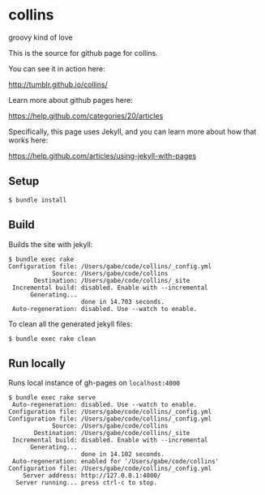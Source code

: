 collins
=======

groovy kind of love

This is the source for github page for collins.

You can see it in action here:

http://tumblr.github.io/collins/

Learn more about github pages here:

https://help.github.com/categories/20/articles

Specifically, this page uses Jekyll, and you can learn more about how that works here:

https://help.github.com/articles/using-jekyll-with-pages

## Setup

```
$ bundle install
```

## Build

Builds the site with jekyll:
```
$ bundle exec rake
Configuration file: /Users/gabe/code/collins/_config.yml
            Source: /Users/gabe/code/collins
       Destination: /Users/gabe/code/collins/_site
 Incremental build: disabled. Enable with --incremental
      Generating...
                    done in 14.703 seconds.
 Auto-regeneration: disabled. Use --watch to enable.
```

To clean all the generated jekyll files:
```
$ bundle exec rake clean
```

## Run locally

Runs local instance of gh-pages on `localhost:4000`
```
$ bundle exec rake serve
 Auto-regeneration: disabled. Use --watch to enable.
Configuration file: /Users/gabe/code/collins/_config.yml
Configuration file: /Users/gabe/code/collins/_config.yml
            Source: /Users/gabe/code/collins
       Destination: /Users/gabe/code/collins/_site
 Incremental build: disabled. Enable with --incremental
      Generating...
                    done in 14.102 seconds.
 Auto-regeneration: enabled for '/Users/gabe/code/collins'
Configuration file: /Users/gabe/code/collins/_config.yml
    Server address: http://127.0.0.1:4000/
  Server running... press ctrl-c to stop.
```
